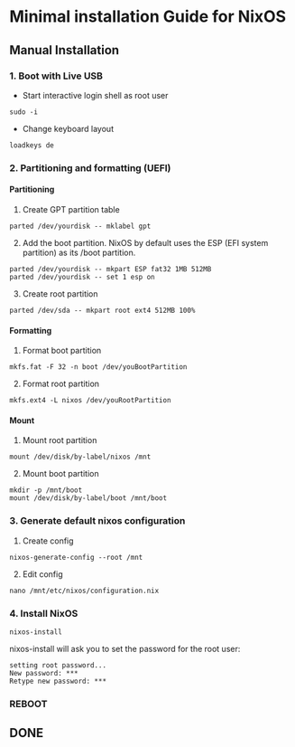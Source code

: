 # Minimal installation Guide for NixOS

## Manual Installation

### 1. Boot with Live USB

- Start interactive login shell as root user

```shell
sudo -i
```

- Change keyboard layout

```shell
loadkeys de
```

### 2. Partitioning and formatting (UEFI)

#### Partitioning

1. Create GPT partition table

```shell
parted /dev/yourdisk -- mklabel gpt
```

2. Add the boot partition. NixOS by default uses the ESP (EFI system partition) as its /boot partition.

```shell
parted /dev/yourdisk -- mkpart ESP fat32 1MB 512MB
parted /dev/yourdisk -- set 1 esp on
```

3. Create root partition

```shell
parted /dev/sda -- mkpart root ext4 512MB 100%
```

#### Formatting

1. Format boot partition

```shell
mkfs.fat -F 32 -n boot /dev/youBootPartition
```

2. Format root partition

```shell
mkfs.ext4 -L nixos /dev/youRootPartition
```

#### Mount

1. Mount root partition

```shell
mount /dev/disk/by-label/nixos /mnt
```

2. Mount boot partition

```shell
mkdir -p /mnt/boot
mount /dev/disk/by-label/boot /mnt/boot
```


### 3. Generate default nixos configuration

1. Create config

```shell
nixos-generate-config --root /mnt
```

2. Edit config

```shell
nano /mnt/etc/nixos/configuration.nix
```

### 4. Install NixOS

```shell
nixos-install
```

nixos-install will ask you to set the password for the root user:

```shell
setting root password...
New password: ***
Retype new password: ***
```

### REBOOT

## DONE
